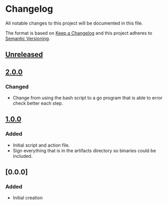 <!--
SPDX-FileCopyrightText: 2021 Comcast Cable Communications Management, LLC
SPDX-License-Identifier: Apache-2.0
-->
# Changelog
All notable changes to this project will be documented in this file.

The format is based on [Keep a Changelog](http://keepachangelog.com/en/1.0.0/)
and this project adheres to [Semantic Versioning](http://semver.org/spec/v2.0.0.html).

## [Unreleased]

## [2.0.0]
### Changed
- Change from using the bash script to a go program that is able to error check
  better each step.

## [1.0.0]
### Added
- Initial script and action file.
- Sign everything that is in the artifacts directory so binaries could be included.

## [0.0.0]
### Added
- Initial creation

[Unreleased]: https://github.com/xmidt-org/xmidt-agent/compare/v2.0.0...HEAD
[2.0.0]: https://github.com/xmidt-org/release-builder-action/compare/v1.0.0...v2.0.0
[1.0.0]: https://github.com/xmidt-org/release-builder-action/compare/v0.0.0...v1.0.0
